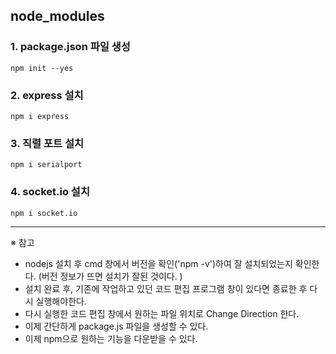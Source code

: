 ## node_modules

### 1. package.json 파일 생성
```
npm init --yes
```

### 2. express 설치
```
npm i express
```

### 3. 직렬 포트 설치
```
npm i serialport
```

### 4. socket.io 설치
```
npm i socket.io
```
***
※ 참고
- nodejs 설치 후 cmd 창에서 버전을 확인('npm -v')하여 잘 설치되었는지 확인한다. (버전 정보가 뜨면 설치가 잘된 것이다. )
- 설치 완료 후, 기존에 작업하고 있던 코드 편집 프로그램 창이 있다면 종료한 후 다시 실행해야한다. 
- 다시 실행한 코드 편집 창에서 원하는 파일 위치로 Change Direction 한다. 
- 이제 간단하게 package.js 파일을 생성할 수 있다. 
- 이제 npm으로 원하는 기능을 다운받을 수 있다. 
